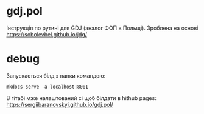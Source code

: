 # gdj.pol
Інструкція по рутині для GDJ (аналог ФОП в Польщі). Зроблена на основі https://sobolevbel.github.io/jdg/
# debug
Запускається білд з папки командою:
```
mkdocs serve -a localhost:8001
```
В гітабі мже налаштований ci щоб білдати в hithub pages: https://sergiibaranovskyi.github.io/gdj.pol/